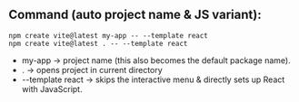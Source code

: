 
## Command (auto project name & JS variant):
```
npm create vite@latest my-app -- --template react
npm create vite@latest . -- --template react
```

- my-app → project name (this also becomes the default package name).
- . → opens project in current directory
- --template react → skips the interactive menu & directly sets up React with JavaScript.